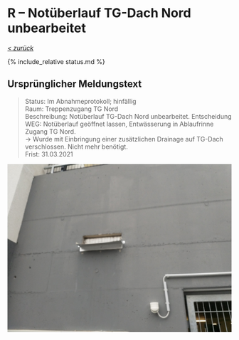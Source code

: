 # R &ndash; Notüberlauf TG-Dach Nord unbearbeitet

_[&lt; zurück](../../index.md)_

{% include_relative status.md %}

## Ursprünglicher Meldungstext

> Status: Im Abnahmeprotokoll; hinfällig\
> Raum: Treppenzugang TG Nord\
> Beschreibung: Notüberlauf TG-Dach Nord unbearbeitet. Entscheidung WEG: Notüberlauf geöffnet lassen, Entwässerung in Ablaufrinne Zugang TG Nord.\
> -> Wurde mit Einbringung einer zusätzlichen Drainage auf TG-Dach verschlossen. Nicht mehr benötigt.\
> Frist: 31.03.2021

![](Meldung.jpg)